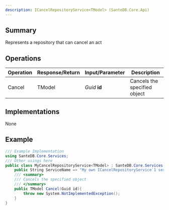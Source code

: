 ```yaml
---
description: ICancelRepositoryService<TModel> (SanteDB.Core.Api)
---
```


## Summary
Represents a repository that can cancel an act

## Operations

|Operation|Response/Return|Input/Parameter|Description|
|-|-|-|-|
|Cancel|TModel|*Guid* **id**|Cancels the specified object|

## Implementations

None

## Example
```csharp
/// Example Implementation
using SanteDB.Core.Services;
/// Other usings here
public class MyCancelRepositoryService<TModel> : SanteDB.Core.Services.ICancelRepositoryService<TModel> { 
	public String ServiceName => "My own ICancelRepositoryService`1 service";
	/// <summary>
	/// Cancels the specified object
	/// </summary>
	public TModel Cancel(Guid id){
		throw new System.NotImplementedException();
	}
}
```
